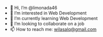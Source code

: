 - 👋 Hi, I’m @limonada46
- 👀 I’m interested in Web Development
- 🌱 I’m currently learning Web Development
- 💞️ I’m looking to collaborate on a job
- 📫 How to reach me: wilasalq@gmail.com

<!---
limonada46/limonada46 is a ✨ special ✨ repository because its `README.md` (this file) appears on your GitHub profile.
You can click the Preview link to take a look at your changes.
--->
